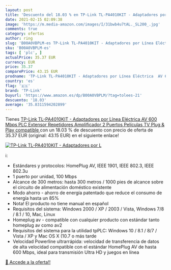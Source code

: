 ```yaml
---
layout: post
title: 'Descuento del 18.03 % en TP-Link TL-PA4010KIT - Adaptadores por L'
date: 2021-02-15 02:09:38
image: 'https://m.media-amazon.com/images/I/31bwb4u7tAL._SL200_.jpg'
comments: true
category: ofertas
author: ring
slug: 'B00A0VBPLM-es TP-Link TL-PA4010KIT - Adaptadores por Línea Eléctrica AV...'
sku: 'B00A0VBPLM-es'
tags: [ 'plc', ]
actualPrice: 35.37 EUR
currency: EUR
price: 35.37
comparePrice: 43.15 EUR
prodname: 'TP-Link TL-PA4010KIT - Adaptadores por Línea Eléctrica  AV 600 Mbps  PLC  Extensor  Repetidores  Amplificador  2 Puertos  Películas  TV Plug & Play  compatible '
country: 'es'
flag: '🇪🇸'
brand: 'TP-Link'
buyurl: 'https://www.amazon.es/dp/B00A0VBPLM/?tag=tolees-21'
descuento: '18.03'
average: '35.8311594202899'
---
```


Tienes [TP-Link TL-PA4010KIT - Adaptadores por Línea Eléctrica  AV 600 Mbps  PLC  Extensor  Repetidores  Amplificador  2 Puertos  Películas  TV Plug & Play  compatible ](https://www.amazon.es/dp/B00A0VBPLM/?tag=tolees-21) con un 18.03 % de descuento con precio de oferta de 35.37 EUR (original: 43.15 EUR) en el siguiente enlace!

[![TP-Link TL-PA4010KIT - Adaptadores por L](https://m.media-amazon.com/images/I/31bwb4u7tAL._SL200_.jpg)](https://www.amazon.es/dp/B00A0VBPLM/?tag=tolees-21)

ℹ️:

- Estándares y protocolos: HomePlug AV, IEEE 1901, IEEE 802.3, IEEE 802.3u
- 1 puerto por unidad, 100 Mbps
- Alcance de 300 metros: hasta 300 metros / 1000 pies de alcance sobre el circuito de alimentación doméstico existente
- Modo ahorro - ahorro de energía patentado que reduce el consumo de energía hasta un 85%
- Nota! El producto no tiene manual en español
- Requisitos del sistema: Windows 2000 / XP / 2003 / Vista, Windows 7/8 / 8.1 / 10, Mac, Linux
- Homeplug av - compatible con cualquier producto con estándar tanto homeplug av como av2
- Requisitos del sistema para la utilidad tpPLC: Windows 10 / 8.1 / 8/7 / Vista / XP y Mac OS X (10.7 o más tarde
- Velocidad Powerline ultrarrápida: velocidad de transferencia de datos de alta velocidad compatible con el estándar HomePlug AV de hasta 600 Mbps, ideal para transmisión Ultra HD y juegos en línea

[🛒 Accede a la oferta!!](https://www.amazon.es/dp/B00A0VBPLM/?tag=tolees-21)
